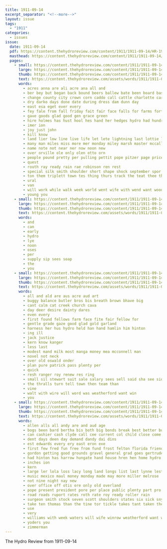 ```yaml
---
title: 1911-09-14
excerpt_separator: "<!--more-->"
layout: issue
tags:
  - "1911"
categories:
  - issues
issue:
  date: 1911-09-14
  pdf: https://content.thehydroreview.com/content/1911/1911-09-14/HR-1911-09-14.pdf
  masthead: https://content.thehydroreview.com/content/1911/1911-09-14/masthead/HR-1911-09-14.jpg
  pages:
    - small: https://content.thehydroreview.com/content/1911/1911-09-14/small/HR-1911-09-14-01.jpg
      large: https://content.thehydroreview.com/content/1911/1911-09-14/large/HR-1911-09-14-01.jpg
      thumb: https://content.thehydroreview.com/content/1911/1911-09-14/thumbnails/HR-1911-09-14-01.jpg
      text: https://content.thehydroreview.com/assets/words/1911/1911-09-14/HR-1911-09-14-01.txt
      words:
        - acres anna are ali acre ana all and
        - ber bey but began back bound beers ballew bate been board basi black better box big bel both bills brass boy bis boys broom bolt
        - change county city crown corn caddo call cattle charlotte car cross come culvert chas
        - dry darko days done date during dress dam dunn day
        - east esa eget ever every
        - fey fale from fall friday fait fair face falls for farms forth first fine flash frank fitzpatrick
        - gave goods glad good gen grace green
        - hire holmes has hust hool hes hand her hedges hydro had hundred hae hem hose hafer hadley how him held home
        - imer ion
        - joy just john
        - kill know
        - land lier low line live life let lete lightning last lottie lahoma long less
        - many man miles miss more mer monday miley marsh master mccall mail
        - name note not near ner now noon new
        - over orville ole only olen otto orn
        - people pound pretty per pulling pettit pope pitzer page price pee
        - quest
        - routh ray ready rain rae robinson ren rest
        - special silk smith shoulder short shape shock september spor styles see sept store samples stock storm show schools state suit sale states surprise such size suits she style season saturday scout sho six school
        - ton them triplett town tes thing thurs track the teat thee than taken tary trust thet
        - ural
        - van
        - will work while walk week world went wife with wend want wood woods willing window way was
        - young you
    - small: https://content.thehydroreview.com/content/1911/1911-09-14/small/HR-1911-09-14-02.jpg
      large: https://content.thehydroreview.com/content/1911/1911-09-14/large/HR-1911-09-14-02.jpg
      thumb: https://content.thehydroreview.com/content/1911/1911-09-14/thumbnails/HR-1911-09-14-02.jpg
      text: https://content.thehydroreview.com/assets/words/1911/1911-09-14/HR-1911-09-14-02.txt
      words:
        - and
        - can
        - early
        - hydro
        - lye
        - noon
        - oses
        - per
        - supply sip sees soap
        - the
        - you
    - small: https://content.thehydroreview.com/content/1911/1911-09-14/small/HR-1911-09-14-03.jpg
      large: https://content.thehydroreview.com/content/1911/1911-09-14/large/HR-1911-09-14-03.jpg
      thumb: https://content.thehydroreview.com/content/1911/1911-09-14/thumbnails/HR-1911-09-14-03.jpg
      text: https://content.thehydroreview.com/assets/words/1911/1911-09-14/HR-1911-09-14-03.txt
      words:
        - all and ald are aus acre aud art
        - buggy balance butler bros bis breath brown bhave big
        - cant calm cat creek church cava
        - day deer desire dainty dares
        - even every
        - first found fellows farm face fite fair fellow for
        - gentle grade gaze good glad gold garland
        - harness her hus hydro held han hand hamlin him hinton
        - ing ill
        - jack justice
        - kern know kanger
        - less last
        - modest mand milk most manga money mea mcconnell man
        - novel not neck
        - over old oswald onder
        - plan pure patrick pass plenty per
        - quick
        - resh ranger roy renew res ring
        - small sil stewart suit sale salary sees sell said sha see sion store swing set suits
        - the thralls turn tell town then team than
        - vine
        - walt with wire will word was weatherford want win
        - you
    - small: https://content.thehydroreview.com/content/1911/1911-09-14/small/HR-1911-09-14-04.jpg
      large: https://content.thehydroreview.com/content/1911/1911-09-14/large/HR-1911-09-14-04.jpg
      thumb: https://content.thehydroreview.com/content/1911/1911-09-14/thumbnails/HR-1911-09-14-04.jpg
      text: https://content.thehydroreview.com/assets/words/1911/1911-09-14/HR-1911-09-14-04.txt
      words:
        - allen alls all andy are and aud age
        - bogs been bard bertha bis both big bonds break best better buck bradley business bixler bank banks bee birden but
        - can cashier cash clyde call cee current col child close come
        - dent days deen day demand dandy dai dins
        - est edwards every ery east eron exe
        - first few fred fun free from fund frost felton florida friends for forth frankie farm
        - gordon getting good grounds gravel general grad goes gertrude
        - had hinton has harrow hungate hand house hren hen home hydro
        - inches ion
        - kern
        - large ler lola loss lacy long land longs list last lynne lester little left
        - music mexico maul money monday made may more miller melrose
        - not nine night nay new
        - over office off otis ore only old overland
        - pope present president pore per place public plenty part pro pearl plan
        - road roads ruport rates roth rate roy ready roller rain
        - surgeon smith stock seven scott shoulders states six sick snyder soon season saturday september smooth second sept sand street stitch state sunday step sou
        - take ten thomas than the tine tor tickle takes tant taken them thie
        - use
        - very
        - williams with week waters will wife winrow weatherford want work while water was weeks well
        - yoders you
        - zimmerman
---
```


The Hydro Review from 1911-09-14

<!--more-->

